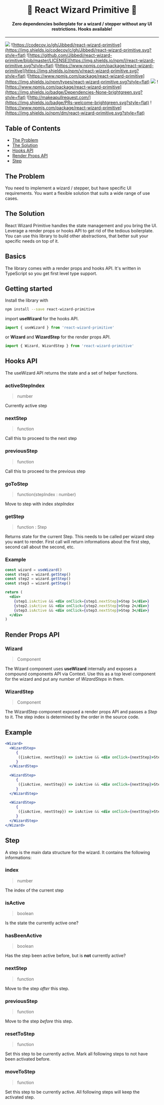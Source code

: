 <h1 align="center">
🧙 React Wizard Primitive 🦕
</h1>

<h4 align="center">
Zero dependencies boilerplate for a wizard / stepper without any UI restrictions. Hooks available!
</h4>

<hr>

![](https://img.shields.io/travis/Jibbedi/react-wizard-primitive.svg?style=flat)
![https://codecov.io/gh/Jibbedi/react-wizard-primitive](https://img.shields.io/codecov/c/gh/Jibbedi/react-wizard-primitive.svg?style=flat)
![https://github.com/Jibbedi/react-wizard-primitive/blob/master/LICENSE](https://img.shields.io/npm/l/react-wizard-primitive.svg?style=flat)
![https://www.npmjs.com/package/react-wizard-primitive](https://img.shields.io/npm/v/react-wizard-primitive.svg?style=flat)
![https://www.npmjs.com/package/react-wizard-primitive](https://img.shields.io/npm/types/react-wizard-primitive.svg?style=flat)
![](https://img.shields.io/bundlephobia/min/react-wizard-primitive.svg?style=flat)
![https://www.npmjs.com/package/react-wizard-primitive](https://img.shields.io/badge/Dependencies-None-brightgreen.svg?style=flat)
![http://makeapullrequest.com/](https://img.shields.io/badge/PRs-welcome-brightgreen.svg?style=flat)
![https://www.npmjs.com/package/react-wizard-primitive](https://img.shields.io/npm/dm/react-wizard-primitive.svg?style=flat)


## Table of Contents
- [The Problem](#the-problem)
- [The Solution](#the-solution)
- [Hooks API](#hooks-api)
- [Render Props API](#render-props-api)
- [Step](#step)

## The Problem
You need to implement a wizard / stepper, but have specific UI requirements.
You want a flexible solution that suits a wide range of use cases.

## The Solution
React Wizard Primitive handles the state management and you bring the UI.
Leverage a render props or hooks API to get rid of the tedious boilerplate.
You can use this library to build other abstractions, that better suit your specific needs on top of it.

## Basics
The library comes with a render props and hooks API. It's written in TypeScript so you get first level
type support.

## Getting started
Install the library with 
```bash
npm install --save react-wizard-primitive
```

import **useWizard** for the hooks API.
```jsx
import { useWizard } from 'react-wizard-primitive'
```

or
**Wizard** and **WizardStep** for the render props API.
```jsx
import { Wizard, WizardStep } from 'react-wizard-primitive'
```

## Hooks API
The useWizard API returns the state and a set of helper functions.

### activeStepIndex
> number

Currently active step

### nextStep
> function

Call this to proceed to the next step


### previousStep
> function

Call this to proceed to the previous step

### goToStep
> function(stepIndex : number)

Move to step with index *stepIndex*

### getStep
> function : Step

Returns state for the current Step. This needs to be called per wizard step you want to render.
First call will return informations about the first step, second call about the second, etc.

### Example
```jsx
const wizard = useWizard()
const step1 = wizard.getStep()
const step2 = wizard.getStep()
const step3 = wizard.getStep()

return (
  <div>
    {step1.isActive && <div onClick={step1.nextStep}>Step 1</div>}
    {step2.isActive && <div onClick={step2.nextStep}>Step 2</div>}
    {step3.isActive && <div onClick={step3.nextStep}>Step 3</div>}
  </div>
)
```


## Render Props API
### Wizard
> Component

The Wizard component uses **useWizard** internally and exposes a compound components API via Context.
Use this as a top level component for the wizard and put any number of *WizardSteps* in them.

### WizardStep
> Component

The WizardStep component exposed a render props API and passes a *Step* to it.
The step index is determined by the order in the source code.

## Example
```jsx
<Wizard>
  <WizardStep>
     {
      ({isActive, nextStep}) => isActive && <div onClick={nextStep}>Step 1</div>
     }
  </WizardStep>
  
  <WizardStep>
     {
      ({isActive, nextStep}) => isActive && <div onClick={nextStep}>Step 2</div>
     }
  </WizardStep>
  
  <WizardStep>
     {
      ({isActive, nextStep}) => isActive && <div onClick={nextStep}>Step 3</div>
     }
  </WizardStep>
</Wizard>
```

## Step
A step is the main data structure for the wizard.
It contains the following informations:

### index
> number

The index of the current step

### isActive
> boolean

Is the state the currently active one?

### hasBeenActive
> boolean

Has the step been active before, but is **not** currently active?

### nextStep
> function

Move to the step *after* this step.

### previousStep
> function 

Move to the step *before* this step.

### resetToStep
> function

Set this step to be currently active. Mark all following steps to not have been activated before.

### moveToStep
> function

Set this step to be currently active. All following steps will keep the activated step.



